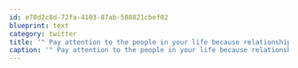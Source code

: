 ```yaml
---
id: e70d2c8d-72fa-4103-87ab-588821cbef02
blueprint: text
category: twitter
title: '" Pay attention to the people in your life because relationships are the only true wealth" - pulse.me/s/dspKJ'
caption: '" Pay attention to the people in your life because relationships are the only true wealth" - <a href="http://pulse.me/s/dspKJ" title="http://pulse.me/s/dspKJ" class="link link_untco">pulse.me/s/dspKJ</a>'
---
```

